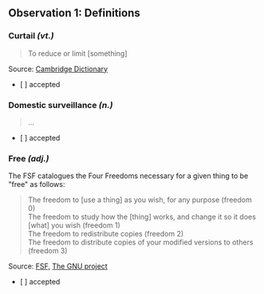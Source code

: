 ## Observation 1: Definitions  

<!-- curtail "domestic surveillance" free -->

### Curtail _(vt.)_  

> To reduce or limit \[something\]

Source: [Cambridge Dictionary](https://dictionary.cambridge.org/dictionary/english/curtail)  

- \[ \] accepted  

### Domestic surveillance _(n.)_  

> ...  

- \[ \] accepted  

### Free _(adj.)_  

The FSF catalogues the Four Freedoms necessary for a given thing to be "free" as follows:

> The freedom to \[use a thing\] as you wish, for any purpose (freedom 0)  
> The freedom to study how the \[thing\] works, and change it so it does \[what\] you wish (freedom 1)  
> The freedom to redistribute copies (freedom 2)  
> The freedom to distribute copies of your modified versions to others (freedom 3)  

Source: [FSF,](https://fsf.org/) [The GNU project](https://gnu.org/)

- \[ \] accepted  

